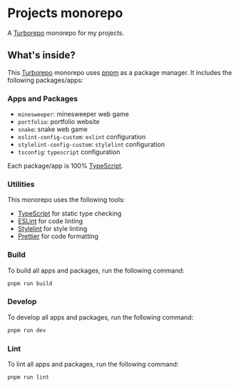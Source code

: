 # Projects monorepo

A [Turborepo](https://turbo.build/repo) monorepo for my projects.

## What's inside?

This [Turborepo](https://turbo.build/repo) monorepo uses [pnpm](https://pnpm.io) as a package manager. It includes the following packages/apps:

### Apps and Packages

- `minesweeper`: minesweeper web game
- `portfolio`: portfolio website
- `snake`: snake web game
- `eslint-config-custom`: `eslint` configuration
- `stylelint-config-custom`: `stylelint` configuration
- `tsconfig`: `typescript` configuration

Each package/app is 100% [TypeScript](https://www.typescriptlang.org/).

### Utilities

This monorepo uses the following tools:

- [TypeScript](https://www.typescriptlang.org/) for static type checking
- [ESLint](https://eslint.org/) for code linting
- [Stylelint](https://stylelint.io/) for style linting
- [Prettier](https://prettier.io) for code formatting

### Build

To build all apps and packages, run the following command:

```bash
pnpm run build
```

### Develop

To develop all apps and packages, run the following command:

```bash
pnpm run dev
```

### Lint

To lint all apps and packages, run the following command:

```bash
pnpm run lint
```
